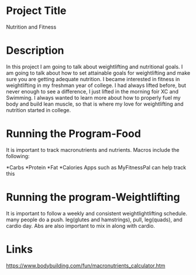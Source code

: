 # Project Title
Nutrition and Fitness
# Description
In this project I am going to talk about weightlifting and nutritional goals. I am going to talk about how to set attainable goals for weightlifting and make sure you are getting adequate nutrition.
I became interested in fitness in weightlifting in my freshman year of college. I had always lifted before, but never enough to see a difference, I just lifted in the morning foir XC and Swimming. I always wanted to learn more about how to properly fuel my body and build lean muscle, so that is where my love for weightlifting and nutrition started in college.
# Running the Program-Food
It is important to track macronutrients and nutrients. Macros include the following:
  
  *Carbs
  *Protein
  *Fat
  *Calories
  Apps such as MyFitnessPal can help track this
# Running the program-Weightlifting
It is important to follow a weekly and consistent weightlightlifting schedule. many people do a push. leg(glutes and hamstrings), pull, leg(quads), and cardio day. Abs are also important to mix in along with cardio.
# Links
https://www.bodybuilding.com/fun/macronutrients_calculator.htm

